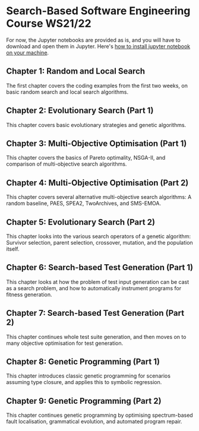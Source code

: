 # Search-Based Software Engineering Course WS21/22

For now, the Jupyter notebooks are provided as is, and you will have to download and open them in Jupyter. Here's [how to install jupyter notebook on your machine](https://www.dataquest.io/blog/jupyter-notebook-tutorial/).


## Chapter 1: Random and Local Search

The first chapter covers the coding examples from the first two weeks, on basic random search and local search algorithms.

## Chapter 2: Evolutionary Search (Part 1)

This chapter covers basic evolutionary strategies and genetic algorithms.

## Chapter 3: Multi-Objective Optimisation (Part 1)

This chapter covers the basics of Pareto optimality, NSGA-II, and comparison
of multi-objective search algorithms.

## Chapter 4: Multi-Objective Optimisation (Part 2)

This chapter covers several alternative multi-objective search algorithms:
A random baseline, PAES, SPEA2, TwoArchives, and SMS-EMOA.

## Chapter 5: Evolutionary Search (Part 2)

This chapter looks into the various search operators of a genetic algorithm:
Survivor selection, parent selection, crossover, mutation, and the
population itself.

## Chapter 6: Search-based Test Generation (Part 1)

This chapter looks at how the problem of test input generation can be cast
as a search problem, and how to automatically instrument programs for
fitness generation. 

## Chapter 7: Search-based Test Generation (Part 2)

This chapter continues whole test suite generation, and then moves on to
many objective optimisation for test generation.

## Chapter 8: Genetic Programming (Part 1)

This chapter introduces classic genetic programming for scenarios assuming
type closure, and applies this to symbolic regression.

## Chapter 9: Genetic Programming (Part 2)

This chapter continues genetic programming by optimising spectrum-based
fault localisation, grammatical evolution, and automated program repair.
